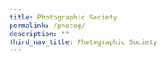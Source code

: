 ```yaml
---
title: Photographic Society
permalink: /photog/
description: ""
third_nav_title: Photographic Society
---
```

